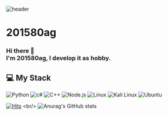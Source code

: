 
![header](https://capsule-render.vercel.app/api?type=waving&color=0:EEFF00,100:a82da8&height=300&section=header&text=WELCOME&fontSize=40)
<br/>
# 201580ag
### Hi there 👋 </br>I'm 201580ag, I develop it as hobby.

## 💻 My Stack
<img alt="Python" src ="https://img.shields.io/badge/Python-3776AB.svg?&style=for-the-badge&logo=Python&logoColor=white"/> 
<img alt="c#" src ="https://img.shields.io/badge/C-#8B9CC.svg?&style=for-the-badge&logo=C&logoColor=white"/> 
<img alt="C++" src ="https://img.shields.io/badge/C++-00599C.svg?&style=for-the-badge&logo=c++&logoColor=white"/> 
<img alt="Node.js" src ="https://img.shields.io/badge/Node.js-339933.svg?&style=for-the-badge&logo=Node.js&logoColor=black"/> 

<img alt="Linux" src ="https://img.shields.io/badge/Linux-FCC624.svg?&style=for-the-badge&logo=Linux&logoColor=white"/> 
<img alt="Kali Linux" src ="https://img.shields.io/badge/Kali Linux-557C94.svg?&style=for-the-badge&logo=Kali Linux&logoColor=white"/> 
<img alt="Ubuntu" src ="https://img.shields.io/badge/Ubuntu-E95420.svg?&style=for-the-badge&logo=Ubuntu&logoColor=black"/>

[![Hits](https://hits.seeyoufarm.com/api/count/incr/badge.svg?url=https%3A%2F%2Fgithub.com%2F201580ag%2F&count_bg=%2379C83D&title_bg=%23555555&icon=github.svg&icon_color=%23E7E7E7&title=GITHUB&edge_flat=false)]([https://hits.seeyoufarm.com](https://github.com/201580ag/))
<br/>
![Anurag's GitHub stats](https://github-readme-stats.vercel.app/api?username=201580ag&show_icons=true&theme=great-gatsby)
